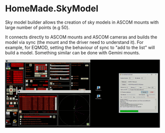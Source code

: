 # HomeMade.SkyModel
Sky model builder allows the creation of sky models in ASCOM mounts with large number of points (e.g 50).

It connects directly to ASCOM mounts and ASCOM cameras and builds the model via sync (the mount and the driver need to understand it). For example, for EQMOD, setting the behaviour of sync to "add to the list" will build a model. Something similar can be done with Gemini mounts.

![Screenshot](Screenshot.jpg)
